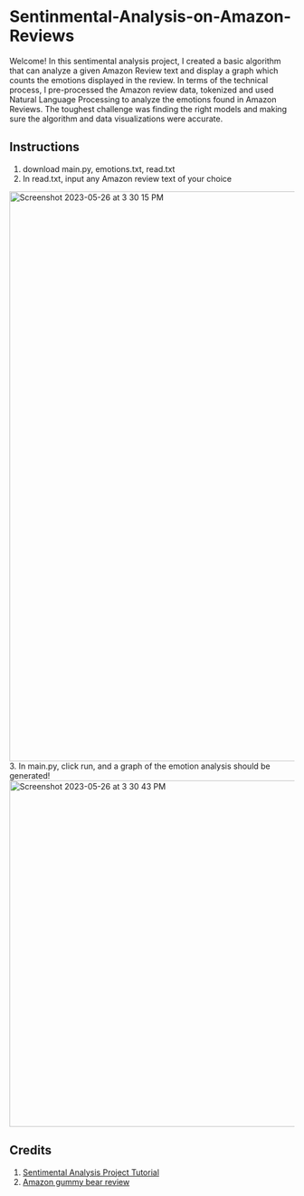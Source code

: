 # Sentinmental-Analysis-on-Amazon-Reviews
Welcome! In this sentimental analysis project, I created a basic algorithm that can analyze a given Amazon Review text and display a graph which counts the emotions displayed in the review. In terms of the technical process, I pre-processed the Amazon review data, tokenized and used Natural Language Processing to analyze the emotions found in Amazon Reviews. The toughest challenge was finding the right models and making sure the algorithm and data visualizations were accurate. 

## Instructions
1. download main.py, emotions.txt, read.txt
2. In read.txt, input any Amazon review text of your choice
<img width="1007" alt="Screenshot 2023-05-26 at 3 30 15 PM" src="https://github.com/Julia1014/Sentinmental-Analysis-on-Amazon-Reviews/assets/119443539/c9aaf8ec-086e-4cb8-8b8b-59b0574d747d">
3. In main.py, click run, and a graph of the emotion analysis should be generated!
<img width="612" alt="Screenshot 2023-05-26 at 3 30 43 PM" src="https://github.com/Julia1014/Sentinmental-Analysis-on-Amazon-Reviews/assets/119443539/c101d3f9-460d-4cd7-aa8d-e61b29a5873e">

## Credits
1. [Sentimental Analysis Project Tutorial](https://youtu.be/dyN_WtjdfpA)
2. [Amazon gummy bear review](https://www.amazon.com/review/R2JGNJ5ZPJT4YC) 
